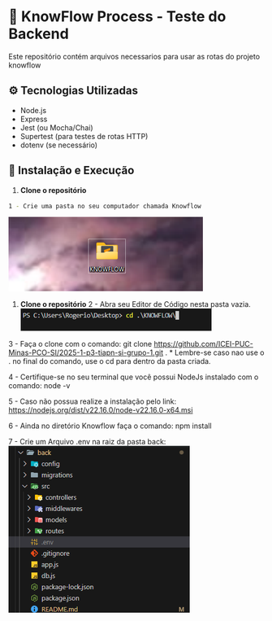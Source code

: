 
# 🧪 KnowFlow Process - Teste do Backend

Este repositório contém arquivos necessarios para usar as rotas do projeto knowflow


## ⚙️ Tecnologias Utilizadas

- Node.js
- Express
- Jest (ou Mocha/Chai)
- Supertest (para testes de rotas HTTP)
- dotenv (se necessário)

## 🚀 Instalação e Execução

1. **Clone o repositório**

```bash
1 - Crie uma pasta no seu computador chamada Knowflow 

```
![Pasta Criada](\docs\images\pasta_criada.png)


1. **Clone o repositório**
2 - Abra seu Editor de Código nesta pasta vazia.
    ![Mudar de Pasta](\docs\images\mude_pasta.png)

3 - Faça o clone com o comando: 
    git clone https://github.com/ICEI-PUC-Minas-PCO-SI/2025-1-p3-tiapn-si-grupo-1.git .
    * Lembre-se caso nao use o . no final do comando, use o cd para dentro da pasta criada.

4 - Certifique-se no seu terminal que você possui NodeJs instalado com o comando:
    node -v

5 - Caso não possua realize a instalação pelo link: https://nodejs.org/dist/v22.16.0/node-v22.16.0-x64.msi

6 - Ainda no diretório Knowflow faça o comando:
    npm install

7 - Crie um Arquivo .env na raiz da pasta back:
    ![Criando o Env](\docs\images\create_env.png)
    
